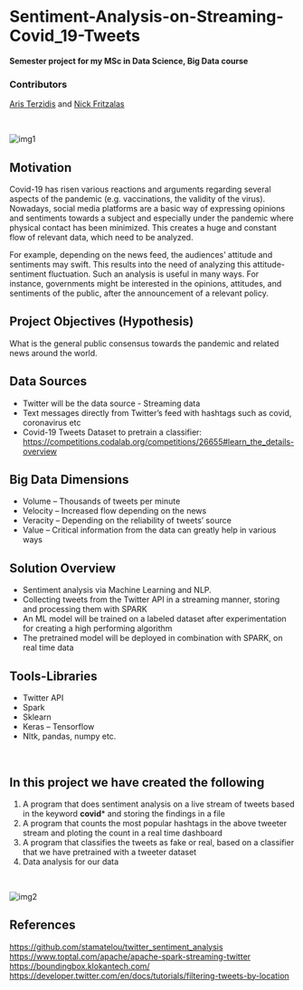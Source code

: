 # Sentiment-Analysis-on-Streaming-Covid_19-Tweets

**Semester project for my MSc in Data Science, Big Data course**  


### Contributors  
[Aris Terzidis](https://github.com/ArTeDS) and [Nick Fritzalas](https://github.com/nfritz6)

<br>

![img1](https://user-images.githubusercontent.com/72740595/150700030-5facc46a-fb92-4c28-acb4-efe04b0171bd.jpg)  


## Motivation  

Covid-19 has risen various reactions and arguments regarding several aspects of the pandemic
(e.g. vaccinations, the validity of the virus). Nowadays, social media platforms are a basic way of
expressing opinions and sentiments towards a subject and especially under the pandemic where
physical contact has been minimized. This creates a huge and constant flow of relevant data,
which need to be analyzed.

For example, depending on the news feed, the audiences’ attitude and sentiments may swift.
This results into the need of analyzing this attitude-sentiment fluctuation. Such an analysis is useful
in many ways. For instance, governments might be interested in the opinions, attitudes, and
sentiments of the public, after the announcement of a relevant policy.
<br>

## Project Objectives (Hypothesis)  

What is the general public consensus towards the pandemic and related news around the world.

## Data Sources  
  - Twitter will be the data source - Streaming data
  - Text messages directly from Twitter’s feed with hashtags such as covid, coronavirus etc
  - Covid-19 Tweets Dataset to pretrain a classifier: https://competitions.codalab.org/competitions/26655#learn_the_details-overview

## Big Data Dimensions 
  - Volume – Thousands of tweets per minute
  - Velocity – Increased flow depending on the news
  - Veracity – Depending on the reliability of tweets’ source
  - Value – Critical information from the data can greatly help in various ways

## Solution Overview 
  - Sentiment analysis via Machine Learning and NLP.
  - Collecting tweets from the Twitter API in a streaming manner, storing and processing them
  with SPARK
  - An ML model will be trained on a labeled dataset after experimentation for creating a high
  performing algorithm
  - The pretrained model will be deployed in combination with SPARK, on real time data

## Tools-Libraries  
  - Twitter API
  - Spark
  - Sklearn
  - Keras – Tensorflow
  - Nltk, pandas, numpy etc.

<br>

## In this project we have created the following  
1.  A program that does sentiment analysis on a live stream of tweets based in the keyword **covid*** and storing the findings in a file
2.  A program that counts the most popular hashtags in the above tweeter stream and ploting the count in a real time dashboard
3.  A program that classifies the tweets as fake or real, based on a classifier that we have pretrained with a tweeter dataset  
4.  Data analysis for our data  

<br>

![img2](https://user-images.githubusercontent.com/72740595/150700093-c7929be6-c810-4888-a724-66a0345b4ffe.png)


## References  

https://github.com/stamatelou/twitter_sentiment_analysis  
https://www.toptal.com/apache/apache-spark-streaming-twitter  
https://boundingbox.klokantech.com/  
https://developer.twitter.com/en/docs/tutorials/filtering-tweets-by-location  

